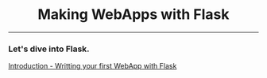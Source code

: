<h1 align='center'>Making WebApps with Flask</h1>
<hr/>

### Let's dive into Flask.
<a href ="./.the-run/concepts/introduction.md">Introduction - Writting your first WebApp with Flask</a>
